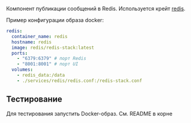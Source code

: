 Компонент публикации сообщений в Redis. Используется крейт [redis](https://crates.io/crates/redis).

Пример конфигурации образа docker:

```yaml
redis:
  container_name: redis
  hostname: redis
  image: redis/redis-stack:latest
  ports:
    - "6379:6379" # порт Redis
    - "8001:8001" # порт UI
  volumes:
    - redis_data:/data
    - ./services/redis/redis.conf:/redis-stack.conf
```

## Тестирование

Для тестирования запустить Docker-образ. См. README в корне
